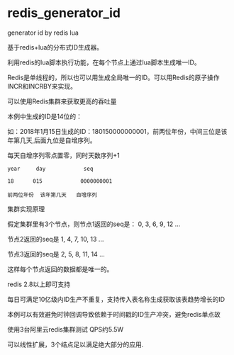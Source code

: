 # redis_generator_id
generator id by redis lua

基于redis+lua的分布式ID生成器。

利用redis的lua脚本执行功能，在每个节点上通过lua脚本生成唯一ID。

Redis是单线程的，所以也可以用生成全局唯一的ID。可以用Redis的原子操作 INCR和INCRBY来实现。

可以使用Redis集群来获取更高的吞吐量

本例中生成的ID是14位的：

如：2018年1月15日生成的ID：180150000000001，前两位年份，中间三位是该年第几天,后面九位是自增序列。

每天自增序列零点置零，同时天数序列+1

    year     day			seq
    
    18 	    015            0000000001
    
    前两位年份  该年第几天   自增序列

集群实现原理


假定集群里有3个节点，则节点1返回的seq是：
0, 3, 6, 9, 12 ...

节点2返回的seq是
1, 4, 7, 10, 13 ...

节点3返回的seq是
2, 5, 8, 11, 14 ...

这样每个节点返回的数据都是唯一的。

redis 2.8以上即可支持

每日可满足10亿级内ID生产不重复，支持传入表名称生成获取该表趋势增长的ID

本例可以有效避免时钟回调导致依赖于时间戳的ID生产冲突，避免redis单点故

使用3台阿里云redis集群测试 QPS约5.5W

可以线性扩展，3个结点足以满足绝大部分的应用.
